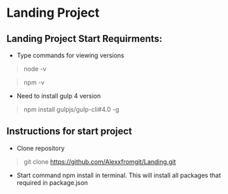 # Landing Project

## Landing Project Start Requirments:

* Type commands for viewing versions

> node -v

> npm -v

* Need to install gulp 4 version

> npm install gulpjs/gulp-cli#4.0 -g

## Instructions for start project

* Clone repository

> git clone https://github.com/Alexxfromgit/Landing.git

* Start command npm install in terminal. This will install all packages that required in package.json
